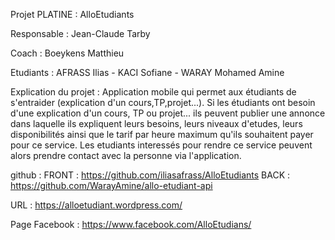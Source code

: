 
Projet PLATINE : AlloEtudiants

Responsable : Jean-Claude Tarby

Coach : Boeykens Matthieu

Etudiants : AFRASS Ilias - KACI Sofiane - WARAY Mohamed Amine


Explication du projet : 
Application mobile qui permet aux étudiants de s'entraider (explication d'un cours,TP,projet...).
Si les étudiants ont besoin d'une explication d'un cours, TP ou projet... ils peuvent publier une annonce 
dans laquelle ils expliquent leurs besoins, leurs niveaux d'etudes, leurs disponibilités ainsi que le tarif par
heure maximum qu'ils souhaitent payer pour ce service. 
Les etudiants interessés pour rendre ce service peuvent alors prendre contact avec la personne via 
l'application.

github : 
FRONT : https://github.com/iliasafrass/AlloEtudiants
BACK : https://github.com/WarayAmine/allo-etudiant-api

URL : https://alloetudiant.wordpress.com/

Page Facebook : https://www.facebook.com/AlloEtudians/


